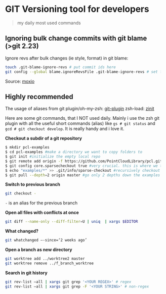 # GIT Versioning tool for developers
> my daily most used commands

## Ignoring bulk change commits with git blame (>git 2.23)

Ignore revs after bulk changes (ie style, format) in git blame:

```sh
touch .git-blame-ignore-revs # put commit ids here
git config --global blame.ignoreRevsFile .git-blame-ignore-revs # set file as default to ignore
```

Source: [moxio](https://www.moxio.com/blog/43/ignoring-bulk-change-commits-with-git-blame)

## Highly recommended

The usage of aliases from git plugin/oh-my-zsh: [git-plugin](https://github.com/ohmyzsh/ohmyzsh/blob/master/plugins/git/git.plugin.zsh) zsh-load: [zinit](https://github.com/dvogt23/dotfiles/blob/master/zsh/.zshrc#L40)

Here are some git commands, that I NOT used daily. Mainly i use the zsh git plugin with all the useful short commands
(alias) like `gs # git status` and `gcd # git checkout develop`. It is really handy and i love it.  

**Checkout a subdir of a git repository**
```bash
$ mkdir pcl-examples
$ cd pcl-examples #make a directory we want to copy folders to
$ git init #initialize the empty local repo
$ git remote add origin -f https://github.com/PointCloudLibrary/pcl.git #add the remote origin
$ git config core.sparsecheckout true #very crucial. this is where we tell git we are checking out specifics
$ echo "examples/*" >> .git/info/sparse-checkout #recursively checkout examples folder
$ git pull --depth=2 origin master #go only 2 depths down the examples directory
```

**Switch to previous branch**
```bash
git checkout -
```
`-` is an alias for the previous branch

**Open all files with conflicts at once**
```bash
git diff --name-only --diff-filter=U | uniq  | xargs $EDITOR
```

**What changed?**
```bash
git whatchanged —-since=‘2 weeks ago’
```

**Open a branch as new directory**
```bash
git worktree add ../worktree2 master
git worktree remove ../f_branch_worktree
```

**Search in git history**
```bash
git rev-list —all | xargs git grep '<YOUR REGEX>' # regex
git rev-list —all | xargs git grep -F '<YOUR STRING>' # non-regex
```
